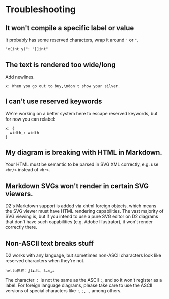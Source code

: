 # Troubleshooting

## It won't compile a specific label or value

It probably has some reserved characters, wrap it around `'` or `"`.

```d2
"x(int y)": "[]int"
```

## The text is rendered too wide/long

Add newlines.

```d2
x: When you go out to buy,\ndon't show your silver.
```

## I can't use reserved keywords

We're working on a better system here to escape reserved keywords, but for now you can
relabel:

```d2
x: {
  width_: width
}
```

## My diagram is breaking with HTML in Markdown.

Your HTML must be semantic to be parsed in SVG XML correctly, e.g. use `<br/>` instead of `<br>`.

## Markdown SVGs won't render in certain SVG viewers.

D2's Markdown support is added via xhtml foreign objects, which means the SVG viewer must
have HTML rendering capabilities. The vast majority of SVG viewing is, but if you intend
to use a pure SVG editor on D2 diagrams that don't have such capabilities (e.g. Adobe
Illustrator), it won't render correctly there.

## Non-ASCII text breaks stuff

D2 works with any language, but sometimes non-ASCII characters look like reserved characters when they're not.

```d2
hello世界：مرحبا بالعال
```

The character `：` is not the same as the ASCII `:`, and so it won't register as a label. For foreign language diagrams, please take care to use the ASCII versions of special characters like `:`, `;`, `.`, among others.
